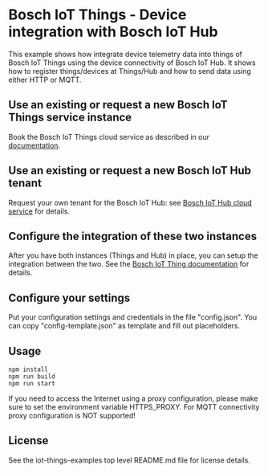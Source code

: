 # Bosch IoT Things - Device integration with Bosch IoT Hub

This example shows how integrate device telemetry data into things of Bosch IoT Things using the device connectivity of Bosch IoT Hub.
It shows how to register things/devices at Things/Hub and how to send data using either HTTP or MQTT.

## Use an existing or request a new Bosch IoT Things service instance

Book the Bosch IoT Things cloud service as described in our [documentation](https://things.s-apps.de1.bosch-iot-cloud.com/dokuwiki/doku.php?id=002_getting_started:booking:booking).

## Use an existing or request a new Bosch IoT Hub tenant

Request your own tenant for the Bosch IoT Hub: see [Bosch IoT Hub cloud service](https://www.bosch-iot-suite.com/hub/) for details.

## Configure the integration of these two instances

After you have both instances (Things and Hub) in place, you can setup the integration between the two.
See the [Bosch IoT Thing documentation](https://things.s-apps.de1.bosch-iot-cloud.com/dokuwiki/doku.php?id=002_getting_started:booking:manage-y-connection)
for details.

## Configure your settings

Put your configuration settings and credentials in the file "config.json". You can copy "config-template.json" as template and fill out placeholders.

## Usage

```
npm install
npm run build
npm run start
```

If you need to access the Internet using a proxy configuration, please make sure to set the environment variable HTTPS_PROXY.
For MQTT connectivity proxy configuration is NOT supported!

## License

See the iot-things-examples top level README.md file for license details.
